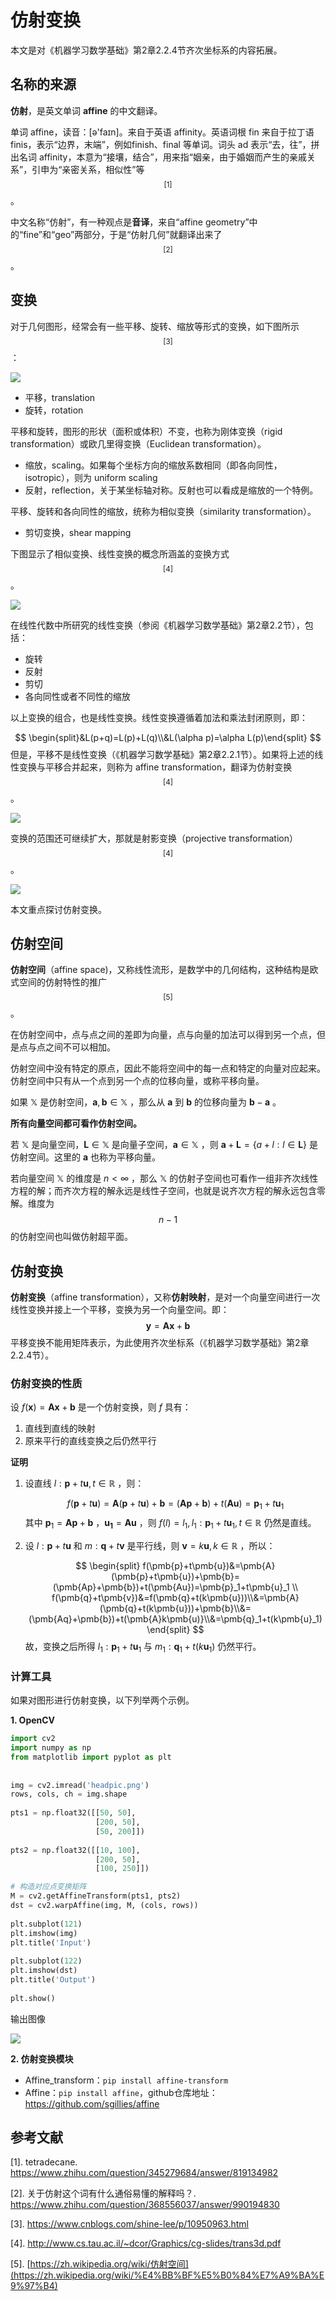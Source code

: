 # 仿射变换

本文是对《机器学习数学基础》第2章2.2.4节齐次坐标系的内容拓展。

## 名称的来源

**仿射**，是英文单词 **affine** 的中文翻译。

单词 affine，读音：[ə'faɪn]。来自于英语 affinity。英语词根 fin 来自于拉丁语 finis，表示“边界，末端”，例如finish、final 等单词。词头 ad 表示“去，往”，拼出名词 affinity，本意为“接壤，结合”，用来指“姻亲，由于婚姻而产生的亲戚关系”，引申为“亲密关系，相似性”等$$^{[1]}$$。

中文名称“仿射”，有一种观点是**音译**，来自“affine geometry”中的“fine”和“geo”两部分，于是“仿射几何”就翻译出来了$$^{[2]}$$。

## 变换

对于几何图形，经常会有一些平移、旋转、缩放等形式的变换，如下图所示$$^{[3]}$$ ：

![](./images/images/2021-3-4/1614835592826-tran.png)

- 平移，translation
- 旋转，rotation

平移和旋转，图形的形状（面积或体积）不变，也称为刚体变换（rigid transformation）或欧几里得变换（Euclidean transformation）。

- 缩放，scaling。如果每个坐标方向的缩放系数相同（即各向同性，isotropic），则为 uniform scaling
- 反射，reflection，关于某坐标轴对称。反射也可以看成是缩放的一个特例。

平移、旋转和各向同性的缩放，统称为相似变换（similarity transformation）。

- 剪切变换，shear mapping

下图显示了相似变换、线性变换的概念所涵盖的变换方式$$^{[4]}$$ 。

![](./images/images/2021-3-4/1614836778796-tran02.png)

在线性代数中所研究的线性变换（参阅《机器学习数学基础》第2章2.2节），包括：

- 旋转
- 反射
- 剪切
- 各向同性或者不同性的缩放

以上变换的组合，也是线性变换。线性变换遵循着加法和乘法封闭原则，即：

$$
\begin{split}&L(p+q)=L(p)+L(q)\\&L(\alpha p)=\alpha L(p)\end{split}
$$
但是，平移不是线性变换（《机器学习数学基础》第2章2.2.1节）。如果将上述的线性变换与平移合并起来，则称为 affine transformation，翻译为仿射变换$$^{[4]}$$。

![](./images/images/2021-3-4/1614838163532-tran03.png)

变换的范围还可继续扩大，那就是射影变换（projective transformation）$$^{[4]}$$。

![](./images/images/2021-3-4/1614838512984-tran04.png)

本文重点探讨仿射变换。

## 仿射空间

**仿射空间**（affine space)，又称线性流形，是数学中的几何结构，这种结构是欧式空间的仿射特性的推广$$^{[5]}$$。

在仿射空间中，点与点之间的差即为向量，点与向量的加法可以得到另一个点，但是点与点之间不可以相加。

仿射空间中没有特定的原点，因此不能将空间中的每一点和特定的向量对应起来。仿射空间中只有从一个点到另一个点的位移向量，或称平移向量。

如果 $\mathbb X$ 是仿射空间，$\pmb{a},\pmb{b}\in\mathbb{X}$ ，那么从 $\pmb{a}$ 到 $\pmb{b}$ 的位移向量为 $\pmb{b} − \pmb{a}$ 。

**所有向量空间都可看作仿射空间。**

若 $\mathbb{X}$ 是向量空间，$\pmb{L}\in\mathbb{X}$ 是向量子空间，$\pmb{a}\in\mathbb{X}$ ，则 $\pmb{a}+\pmb{L}=\{a+l:l\in\pmb{L}\}$ 是仿射空间。这里的 $\pmb{a}$ 也称为平移向量。

若向量空间 $\mathbb{X}$ 的维度是 $n\lt\infty$ ，那么 $\mathbb{X}$ 的仿射子空间也可看作一组非齐次线性方程的解；而齐次方程的解永远是线性子空间，也就是说齐次方程的解永远包含零解。维度为 $$n − 1$$ 的仿射空间也叫做仿射超平面。 

## 仿射变换

**仿射变换**（affine transformation），又称**仿射映射**，是对一个向量空间进行一次线性变换并接上一个平移，变换为另一个向量空间。即：
$$
\pmb{y}=\pmb{Ax}+\pmb{b}
$$
平移变换不能用矩阵表示，为此使用齐次坐标系（《机器学习数学基础》第2章2.2.4节）。

### 仿射变换的性质

设 $f(\pmb{x})=\pmb{Ax}+\pmb{b}$ 是一个仿射变换，则 $f$ 具有：

1. 直线到直线的映射
2. 原来平行的直线变换之后仍然平行

**证明**

1. 设直线 $l:\pmb{p}+t\pmb{u},t\in\mathbb{R}$ ，则：

   $$
   f(\pmb{p}+t\pmb{u})=\pmb{A}(\pmb{p}+t\pmb{u})+\pmb{b}=(\pmb{Ap}+\pmb{b})+t(\pmb{Au})=\pmb{p}_1+t\pmb{u}_1
   $$
   其中 $\pmb{p}_1=\pmb{Ap}+\pmb{b}$ ，$\pmb{u_1}=\pmb{Au}$ ，则 $f(l)=l_1, l_1:\pmb{p}_1+t\pmb{u}_1,t\in\mathbb{R}$ 仍然是直线。

2. 设 $l:\pmb{p}+t\pmb{u}$ 和 $m:\pmb{q}+t\pmb{v}$ 是平行线，则 $\pmb{v}=k\pmb{u},k\in\mathbb{R}$ ，所以：

   $$
   \begin{split}
   f(\pmb{p}+t\pmb{u})&=\pmb{A}(\pmb{p}+t\pmb{u})+\pmb{b}=(\pmb{Ap}+\pmb{b})+t(\pmb{Au})=\pmb{p}_1+t\pmb{u}_1
   \\
   f(\pmb{q}+t\pmb{v})&=f(\pmb{q}+t(k\pmb{u}))\\&=\pmb{A}(\pmb{q}+t(k\pmb{u}))+\pmb{b}\\&=(\pmb{Aq}+\pmb{b})+t(\pmb{A}k\pmb{u)}\\&=\pmb{q}_1+t(k\pmb{u}_1)
   \end{split}
   $$
   故，变换之后所得 $l_1:\pmb{p}_1+t\pmb{u}_1$ 与 $m_1:\pmb{q}_1+t(k\pmb{u}_1)$ 仍然平行。

### 计算工具

如果对图形进行仿射变换，以下列举两个示例。

**1. OpenCV**

```python
import cv2 
import numpy as np 
from matplotlib import pyplot as plt 
  
  
img = cv2.imread('headpic.png') 
rows, cols, ch = img.shape 
  
pts1 = np.float32([[50, 50], 
                   [200, 50],  
                   [50, 200]]) 
  
pts2 = np.float32([[10, 100], 
                   [200, 50],  
                   [100, 250]]) 

# 构造对应点变换矩阵
M = cv2.getAffineTransform(pts1, pts2) 
dst = cv2.warpAffine(img, M, (cols, rows)) 
  
plt.subplot(121) 
plt.imshow(img) 
plt.title('Input') 
  
plt.subplot(122) 
plt.imshow(dst) 
plt.title('Output') 
  
plt.show() 
```

输出图像

![](./images/images/2021-3-4/1614845245400-tran05.png)

**2. 仿射变换模块**

- Affine_transform：`pip install affine-transform`
- Affine：`pip install affine`，github仓库地址：https://github.com/sgillies/affine



## 参考文献

[1]. tetradecane. https://www.zhihu.com/question/345279684/answer/819134982

[2]. 关于仿射这个词有什么通俗易懂的解释吗？. https://www.zhihu.com/question/368556037/answer/990194830

[3]. https://www.cnblogs.com/shine-lee/p/10950963.html

[4]. http://www.cs.tau.ac.il/~dcor/Graphics/cg-slides/trans3d.pdf

[5]. [https://zh.wikipedia.org/wiki/仿射空间](https://zh.wikipedia.org/wiki/%E4%BB%BF%E5%B0%84%E7%A9%BA%E9%97%B4)

